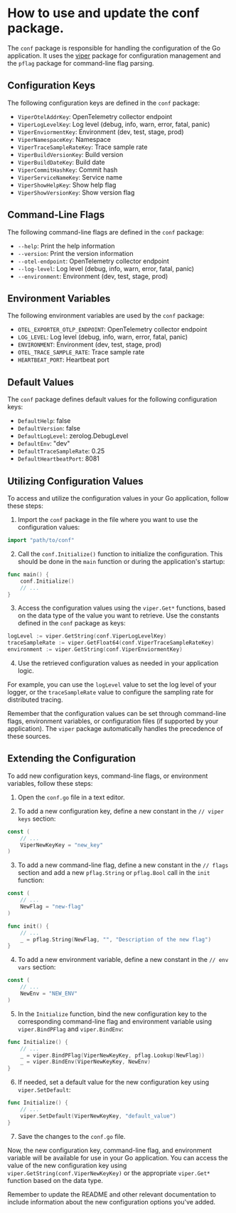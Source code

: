 # How to use and update the conf package.

The `conf` package is responsible for handling the configuration of the Go application. It uses the [viper](https://github.com/spf13/viper) package for configuration management and the `pflag` package for command-line flag parsing.

## Configuration Keys

The following configuration keys are defined in the `conf` package:

- `ViperOtelAddrKey`: OpenTelemetry collector endpoint
- `ViperLogLevelKey`: Log level (debug, info, warn, error, fatal, panic)
- `ViperEnviormentKey`: Environment (dev, test, stage, prod)
- `ViperNamespaceKey`: Namespace
- `ViperTraceSampleRateKey`: Trace sample rate
- `ViperBuildVersionKey`: Build version
- `ViperBuildDateKey`: Build date
- `ViperCommitHashKey`: Commit hash
- `ViperServiceNameKey`: Service name
- `ViperShowHelpKey`: Show help flag
- `ViperShowVersionKey`: Show version flag

## Command-Line Flags

The following command-line flags are defined in the `conf` package:

- `--help`: Print the help information
- `--version`: Print the version information
- `--otel-endpoint`: OpenTelemetry collector endpoint
- `--log-level`: Log level (debug, info, warn, error, fatal, panic)
- `--environment`: Environment (dev, test, stage, prod)

## Environment Variables

The following environment variables are used by the `conf` package:

- `OTEL_EXPORTER_OTLP_ENDPOINT`: OpenTelemetry collector endpoint
- `LOG_LEVEL`: Log level (debug, info, warn, error, fatal, panic)
- `ENVIRONMENT`: Environment (dev, test, stage, prod)
- `OTEL_TRACE_SAMPLE_RATE`: Trace sample rate
- `HEARTBEAT_PORT`: Heartbeat port

## Default Values

The `conf` package defines default values for the following configuration keys:

- `DefaultHelp`: false
- `DefaultVersion`: false
- `DefaultLogLevel`: zerolog.DebugLevel
- `DefaultEnv`: "dev"
- `DefaultTraceSampleRate`: 0.25
- `DefaultHeartbeatPort`: 8081

## Utilizing Configuration Values

To access and utilize the configuration values in your Go application, follow these steps:

1. Import the `conf` package in the file where you want to use the configuration values:
```go
import "path/to/conf"
```

2. Call the `conf.Initialize()` function to initialize the configuration. This should be done in the `main` function or during the application's startup:
```go
func main() {
    conf.Initialize()
    // ...
}
```

3. Access the configuration values using the `viper.Get*` functions, based on the data type of the value you want to retrieve. Use the constants defined in the `conf` package as keys:
```go
logLevel := viper.GetString(conf.ViperLogLevelKey)
traceSampleRate := viper.GetFloat64(conf.ViperTraceSampleRateKey)
environment := viper.GetString(conf.ViperEnviormentKey)
```

4. Use the retrieved configuration values as needed in your application logic.

For example, you can use the `logLevel` value to set the log level of your logger, or the `traceSampleRate` value to configure the sampling rate for distributed tracing.

Remember that the configuration values can be set through command-line flags, environment variables, or configuration files (if supported by your application). The `viper` package automatically handles the precedence of these sources.

## Extending the Configuration

To add new configuration keys, command-line flags, or environment variables, follow these steps:

1. Open the `conf.go` file in a text editor.

2. To add a new configuration key, define a new constant in the `// viper keys` section:

```go
const (
    // ...
    ViperNewKeyKey = "new_key"
)
```

3. To add a new command-line flag, define a new constant in the `// flags` section and add a new `pflag.String` or `pflag.Bool` call in the `init` function:
```go
const (
    // ...
    NewFlag = "new-flag"
)

func init() {
    // ...
    _ = pflag.String(NewFlag, "", "Description of the new flag")
}
```

4. To add a new environment variable, define a new constant in the `// env vars` section:
```go
const (
    // ...
    NewEnv = "NEW_ENV"
)
```

5. In the `Initialize` function, bind the new configuration key to the corresponding command-line flag and environment variable using `viper.BindPFlag` and `viper.BindEnv`:
```go
func Initialize() {
    // ...
    _ = viper.BindPFlag(ViperNewKeyKey, pflag.Lookup(NewFlag))
    _ = viper.BindEnv(ViperNewKeyKey, NewEnv)
}
```

6. If needed, set a default value for the new configuration key using `viper.SetDefault`:
```go
func Initialize() {
    // ...
    viper.SetDefault(ViperNewKeyKey, "default_value")
}
```

7. Save the changes to the `conf.go` file.

Now, the new configuration key, command-line flag, and environment variable will be available for use in your Go application. You can access the value of the new configuration key using `viper.GetString(conf.ViperNewKeyKey)` or the appropriate `viper.Get*` function based on the data type.

Remember to update the README and other relevant documentation to include information about the new configuration options you've added.